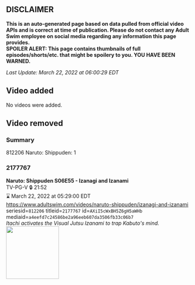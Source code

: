 ## DISCLAIMER
**This is an auto-generated page based on data pulled from official video APIs and is correct at time of publication. Please do not contact any Adult Swim employee on social media regarding any information this page provides.**  
**SPOILER ALERT: This page contains thumbnails of full episodes/shorts/etc. that might be spoilery to you. YOU HAVE BEEN WARNED.**  

_Last Update: March 22, 2022 at 06:00:29 EDT_
## Video added
No videos were added.  
## Video removed
### Summary
812206 Naruto: Shippuden: 1  
### 2177767
**Naruto: Shippuden S06E55 - Izanagi and Izanami**  
TV-PG-V 🔒 21:52  
⌛ March 22, 2022 at 05:29:00 EDT  
https://www.adultswim.com/videos/naruto-shippuden/izanagi-and-izanami  
seriesid=`812206` titleid=`2177767` id=`AXiI5cWxBH5Z6gH5aWHb` mediaid=`a4eefd7c24586be2a96eeb607da3506fb33c06b7`  
_Itachi activates the Visual Jutsu Izanami to trap Kabuto's mind._  
<a href="https://media.cdn.adultswim.com/uploads/20210331/thumbnails/2_213311127397-NarutoShippuden_338_IzanagiAndIzanami.jpg"><img src="https://media.cdn.adultswim.com/uploads/20210331/thumbnails/2_213311127397-NarutoShippuden_338_IzanagiAndIzanami.jpg" height="144px" /></a>

